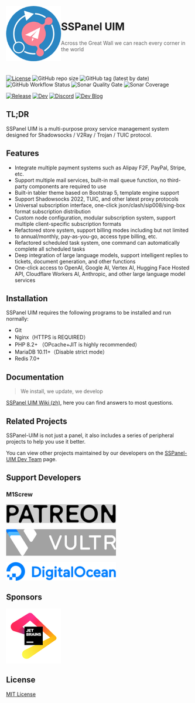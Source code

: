 <img src="public/images/uim-logo-round_192x192.png" alt="logo" width="150" height="150" align="left" />

<h1>SSPanel UIM</h1>

> Across the Great Wall we can reach every corner in the world

<br>
<br>

[![License](https://img.shields.io/github/license/SSPanel-UIM/SSPanel-UIM-Dev?style=flat-square)](https://github.com/SSPanel-UIM/SSPanel-UIM-Dev/blob/dev/LICENSE)
![GitHub repo size](https://img.shields.io/github/repo-size/SSPanel-UIM/SSPanel-UIM-Dev?style=flat-square)
![GitHub tag (latest by date)](https://img.shields.io/github/v/tag/Anankke/SSPanel-Uim?style=flat-square)
![GitHub Workflow Status](https://img.shields.io/github/actions/workflow/status/SSPanel-UIM/SSPanel-UIM-Dev/lint.yml?branch=dev&label=lint&style=flat-square)
![Sonar Quality Gate](https://img.shields.io/sonar/quality_gate/sspanel-uim_SSPanel-Uim-Dev/dev?server=https%3A%2F%2Fsonarcloud.io&style=flat-square)
![Sonar Coverage](https://img.shields.io/sonar/coverage/sspanel-uim_SSPanel-Uim-Dev/dev?server=https%3A%2F%2Fsonarcloud.io&style=flat-square)

[![Release](https://img.shields.io/badge/Telegram-Release-blue?style=flat-square)](https://t.me/sspanel_uim)
[![Dev](https://img.shields.io/badge/Telegram-Dev-blue?style=flat-square)](https://t.me/sspanel_uim_dev)
[![Discord](https://img.shields.io/discord/1049692075085549600?color=5865F2&label=Discord&style=flat-square)](https://discord.gg/A7uFKCvf8V)
[![Dev Blog](https://img.shields.io/badge/Dev-Blog-blue?style=flat-square)](https://blog.sspanel.org)

## TL;DR

SSPanel UIM is a multi-purpose proxy service management system designed for Shadowsocks / V2Ray / Trojan / TUIC protocol.

## Features

- Integrate multiple payment systems such as Alipay F2F, PayPal, Stripe, etc.
- Support multiple mail services, built-in mail queue function, no third-party components are required to use
- Built-in tabler theme based on Bootstrap 5, template engine support
- Support Shadowsocks 2022, TUIC, and other latest proxy protocols
- Universal subscription interface, one-click json/clash/sip008/sing-box format subscription distribution
- Custom node configuration, modular subscription system, support multiple client-specific subscription formats
- Refactored store system, support billing modes including but not limited to annual/monthly, pay-as-you-go, access type billing, etc.
- Refactored scheduled task system, one command can automatically complete all scheduled tasks
- Deep integration of large language models, support intelligent replies to tickets, document generation, and other functions
- One-click access to OpenAI, Google AI, Vertex AI, Hugging Face Hosted API, Cloudflare Workers AI, Anthropic, and other large language model services

## Installation

SSPanel UIM requires the following programs to be installed and run normally:

- Git
- Nginx（HTTPS is REQUIRED）
- PHP 8.2+ （OPcache+JIT is highly recommended）
- MariaDB 10.11+（Disable strict mode）
- Redis 7.0+

## Documentation

> We install, we update, we develop

[SSPanel UIM Wiki (zh)](https://wiki.sspanel.org), here you can find answers to most questions.

## Related Projects

SSPanel-UIM is not just a panel, it also includes a series of peripheral projects to help you use it better.

You can view other projects maintained by our developers on the [SSPanel-UIM Dev Team](https://github.com/sspanel-uim) page.

## Support Developers

### M1Screw

<a href="https://www.patreon.com/catdev"><img src=".github/PATREON.png" width="300"></a>

<a href="https://www.vultr.com/?ref=8941355-8H"><img src=".github/vultr.png" width="300"></a>

<a href="https://www.digitalocean.com/?refcode=50f1a3b6244c"><img src=".github/do.png" width="300"></a>


## Sponsors

[![](.github/jetbrains.png)](https://www.jetbrains.com/?from=SSPanel-UIM)

## License

[MIT License](blob/dev/LICENSE)
